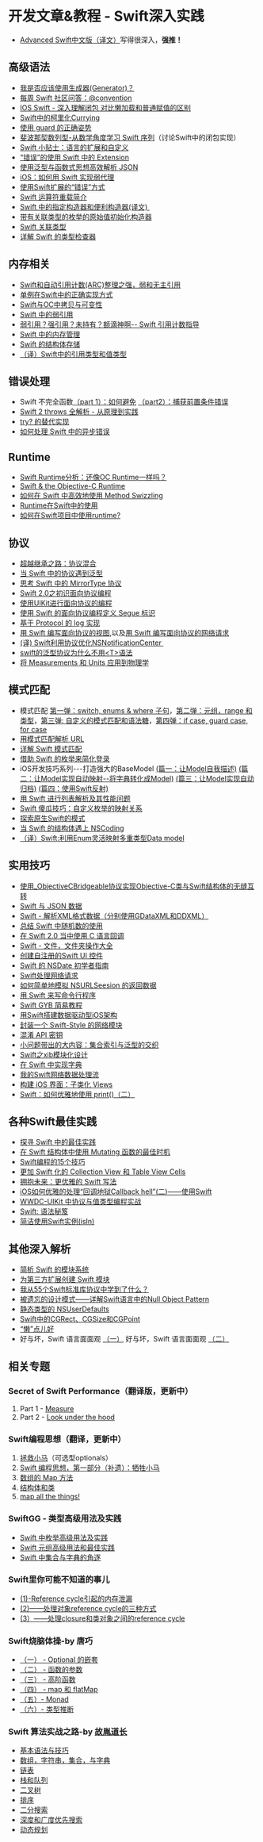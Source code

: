 # 开发文章&教程 - Swift深入实践
- [Advanced Swift中文版（译文）][1]写得很深入，**强推！**

## 高级语法
- [我是否应该使用生成器(Generator)？][2]
- [每周 Swift 社区问答：@convention][3]
- [IOS Swift - 深入理解闭包 对比懒加载和普通赋值的区别][4]
- [Swift中的柯里化Currying][5]
- [使用 guard 的正确姿势][6]
- [斐波那契数列型-从数学角度学习 Swift 序列][7]（讨论Swift中的闭包实现）
- [Swift 小贴士：语言的扩展和自定义][8]
- [“错误”的使用 Swift 中的 Extension][9]
- [使用泛型与函数式思想高效解析 JSON][10]
- [iOS：如何用 Swift 实现弱代理][11]
- [使用Swift扩展的“错误”方式][12]
- [Swift 运算符重载简介][13]
- [Swift 中的指定构造器和便利构造器(译文) ][14]
- [带有关联类型的枚举的原始值初始化构造器][15]
- [Swift 关联类型][16]
- [详解 Swift 的类型检查器][17]

## 内存相关
- [Swift和自动引用计数(ARC)整理之强，弱和无主引用][18]
- [单例在Swift中的正确实现方式][19]
- [Swift与OC中拷贝与可变性][20]
- [Swift 中的弱引用][21]
- [弱引用？强引用？未持有？额滴神啊-- Swift 引用计数指导][22]
- [Swift 中的内存管理][23]
- [Swift 的结构体存储][24]
- [（译）Swift中的引用类型和值类型][25]

## 错误处理
- Swift 不完全函数[（part 1）：如何避免][26] [（part2）：捕获前置条件错误][27]
- [Swift 2 throws 全解析 - 从原理到实践][28]
- [try? 的替代实现][29]
- [如何处理 Swift 中的异步错误][30]

## Runtime
- [Swift Runtime分析：还像OC Runtime一样吗？][31]
- [Swift & the Objective-C Runtime][32]
- [如何在 Swift 中高效地使用 Method Swizzling][33]
- [Runtime在Swift中的使用][34]
- [如何在Swift项目中使用runtime?][35]

## 协议
- [超越继承之路：协议混合][36]
- [当 Swift 中的协议遇到泛型][37]
- [思考 Swift 中的 MirrorType 协议][38]
- [Swift 2.0之初识面向协议编程][39]
- [使用UIKit进行面向协议的编程][40]
- [使用 Swift 的面向协议编程定义 Segue 标识][41]
- [基于 Protocol 的 log 实现][42]
- [用 Swift 编写面向协议的视图][43],以及[用 Swift 编写面向协议的网络请求][44]
- [(译) Swift利用协议优化NSNotificationCenter ][45]
- [swift的泛型协议为什么不用\<T\>语法][46]
- [将 Measurements 和 Units 应用到物理学][47]

## 模式匹配
- 模式匹配 [第一弹：switch, enums & where 子句][48]，[第二弹：元组，range 和类型][49]，[第三弹: 自定义的模式匹配和语法糖][50]，[第四弹：if case, guard case, for case][51]
- [用模式匹配解析 URL][52]
- [详解 Swift 模式匹配][53]
- [借助 Swift 的枚举来简化登录][54]
- iOS开发技巧系列---打造强大的BaseModel [(篇一：让Model自我描述)][55] [(篇二：让Model实现自动映射--将字典转化成Model)][56] [(篇三：让Model实现自动归档)][57] [(篇四：使用Swift反射)][58]
- [用 Swift 进行列表解析及其性能问题][59]
- [Swift 傻瓜技巧：自定义枚举的映射关系][60]
- [探索原生Swift的模式][61]
- [当 Swift 的结构体遇上 NSCoding][62]
- [（译）Swift:利用Enum灵活映射多重类型Data model][63]

## 实用技巧
- [使用\_ObjectiveCBridgeable协议实现Objective-C类与Swift结构体的无缝互转][64]
- [Swift 与 JSON 数据][65]
- [Swift - 解析XML格式数据（分别使用GDataXML和DDXML）][66]
- [总结 Swift 中随机数的使用][67]
- [在 Swift 2.0 当中使用 C 语言回调][68]
- [Swift - 文件，文件夹操作大全][69]
- [创建自注册的Swift UI 控件][70]
- [Swift 的 NSDate 初学者指南][71]
- [Swift处理网络请求][72]
- [如何简单地模拟 NSURLSeesion 的返回数据][73]
- [用 Swift 来写命令行程序][74]
- [Swift GYB 简易教程][75]
- [用Swift搭建数据驱动型iOS架构][76]
- [封装一个 Swift-Style 的网络模块][77]
- [混淆 API 密钥][78]
- [小问题带出的大内容：集合索引与泛型的交织][79]
- [Swift之xib模块化设计][80]
- [在 Swift 中实现字典][81]
- [我的Swift网络数据处理流][82]
- [构建 iOS 界面：子类化 Views][83]
- [Swift：如何优雅地使用 print()（二）][84]

## 各种Swift最佳实践
- [探寻 Swift 中的最佳实践][85]
- [在 Swift 结构体中使用 Mutating 函数的最佳时机][86]
- [Swift编程的15个技巧][87]
- [更加 Swift 化的 Collection View 和 Table View Cells][88]
- [拥抱未来：更优雅的 Swift 写法][89]
 - [iOS如何优雅的处理“回调地狱Callback hell”(二)——使用Swift][90]
- [WWDC-UIKit 中协议与值类型编程实战][91]
- [Swift: 语法秘笈][92]
- [简洁使用Swift实例(isIn)][93]

## 其他深入解析
- [简析 Swift 的模块系统][94]
- [为第三方扩展创建 Swift 模块][95]
- [我从55个Swift标准库协议中学到了什么？][96]
- [被遗忘的设计模式——详解Swift语言中的Null Object Pattern][97]
- [静态类型的 NSUserDefaults][98]
- [Swift中的CGRect、CGSize和CGPoint][99]
- [“懒”点儿好][100]
- 好与坏，Swift 语言面面观 [（一）][101] 好与坏，Swift 语言面面观 [（二）][102]

## 相关专题
### Secret of Swift Performance（翻译版，更新中）
1. Part 1 - [Measure][103]
2. Part 2 - [Look under the hood][104]

### Swift编程思想（翻译，更新中）
1. [拯救小马][105]（可选型optionals）
2. [Swift 编程思想，第一部分（补遗）：牺牲小马][106]
2. [数组的 Map 方法][107]
3. [结构体和类][108]
1. [map all the things!][109]

### SwiftGG - 类型高级用法及实践
- [Swift 中枚举高级用法及实践][110]
- [Swift 元组高级用法和最佳实践][111]
- [Swift 中集合与字典的角逐][112]

### Swift里你可能不知道的事儿
- [(1)-Reference cycle引起的内存泄漏][113]
- [(2)——处理对象reference cycle的三种方式][114]
- [(3）——处理closure和类对象之间的reference cycle][115]

### Swift烧脑体操-by 唐巧
- [（一） - Optional 的嵌套][116]
- [（二） - 函数的参数][117]
- [（三） - 高阶函数][118]
- [（四） - map 和 flatMap][119]
- [（五）- Monad][120]
- [（六）- 类型推断][121]

### Swift 算法实战之路-by [故胤道长][122]
- [基本语法与技巧][123]
- [数组，字符串，集合，与字典][124]
- [链表][125]
- [栈和队列][126]
- [二叉树][127]
- [排序][128]
- [二分搜索][129]
- [深度和广度优先搜索][130]
- [动态规划][131]

[1]:	http://www.jianshu.com/p/18744b078508 "Advanced Swift中文版"
[2]:	http://swift.gg/2016/04/14/should-i-be-using-a-generator-or-not/ "我是否应该使用生成器(Generator)？"
[3]:	http://swift.gg/2016/05/18/swift-qa-2016-05-18/ "每周 Swift 社区问答：@convention"
[4]:	http://blog.csdn.net/zimo2013/article/details/50073691 "IOS_Swift_深入理解闭包 对比懒加载和普通赋值的区别"
[5]:	http://segmentfault.com/a/1190000004340919 "Swift中的柯里化Currying"
[6]:	http://swift.gg/2016/02/14/swift-guard-radix/ "使用 guard 的正确姿势"
[7]:	http://swift.gg/2015/12/04/the-fibonacci-sequencetype/ "斐波那契数列型-从数学角度学习 Swift 序列"
[8]:	http://www.cocoachina.com/swift/20151223/14774.html
[9]:	http://swift.gg/2016/05/16/using-swift-extensions/ "“错误”的使用 Swift 中的 Extension"
[10]:	http://codebuild.me/2015/09/14/efficient-json-in-swift-with-functional-concepts-and-generics/
[11]:	http://swift.gg/2016/01/19/ios-weak-delegates-swift/ "iOS：如何用 Swift 实现弱代理"
[12]:	http://geek.csdn.net/news/detail/67296 "使用Swift扩展的“错误”方式"
[13]:	http://swift.gg/2016/04/19/operator-overloading-swift/ "Swift 运算符重载简介"
[14]:	http://www.jianshu.com/p/22e666332f01 "Swift 中的指定构造器和便利构造器 [译文]"
[15]:	http://swift.gg/2016/07/11/associated-types-enum-raw-value-initializers/ "带有关联类型的枚举的原始值初始化构造器"
[16]:	http://swift.gg/2016/08/01/swift-associated-types/ "Swift 关联类型"
[17]:	http://manjusaka.itscoder.com/2016/08/02/%E8%AF%A6%E8%A7%A3Swift%E7%9A%84%E7%B1%BB%E5%9E%8B%E6%A3%80%E6%9F%A5%E5%99%A8/ "详解 Swift 的类型检查器"
[18]:	http://www.devtf.cn/?p=462
[19]:	http://www.devtf.cn/?p=937
[20]:	http://649395594.github.io/blog/2015/12/23/swiftyu-oczhong-kao-bei-yu-ke-bian-xing/ "Swift与OC中拷贝与可变性"
[21]:	http://swift.gg/2015/12/28/friday-qa-2015-12-11-swift-weak-references/ "Friday Q&A 2015-12-11：Swift 中的弱引用"
[22]:	http://www.cocoachina.com/swift/20160202/15182.html
[23]:	http://forrestchang.github.io/2016/04/15/swift-arc-notes/
[24]:	http://swift.gg/2016/06/08/friday-qa-2016-01-29-swift-struct-storage/ "Friday Q&A 2016-01-29: Swift 的结构体存储"
[25]:	https://antscript.com/post/2016-08-30-translation-reference-and-value-type-in-swift/
[26]:	http://www.cocoachina.com/swift/20160321/15729.html
[27]:	http://www.cocoachina.com/swift/20160323/15751.html
[28]:	http://www.ibm.com/developerworks/cn/mobile/mo-cn-swift/index.html "Swift 2 throws 全解析 - 从原理到实践"
[29]:	http://swift.gg/2015/10/13/alternatives-to-try-swiftlang/ "try? 的替代实现"
[30]:	http://swift.gg/2016/02/16/async-errors/ "如何处理 Swift 中的异步错误"
[31]:	http://mp.weixin.qq.com/s?__biz=MzA3ODg4MDk0Ng==&mid=403153173&idx=1&sn=c631f95b28a0eb4b842a9494e43a30e5
[32]:	http://nshipster.cn/swift-objc-runtime/ "Swift & the Objective-C Runtime"
[33]:	http://swift.gg/2016/03/29/effective-method-swizzling-with-swift/ "如何在 Swift 中高效地使用 Method Swizzling"
[34]:	https://github.com/icepy/_posts/issues/8
[35]:	http://icetime17.github.io/2016/07/03/2016-07/iOS-%E5%A6%82%E4%BD%95%E5%9C%A8Swift%E9%A1%B9%E7%9B%AE%E4%B8%AD%E4%BD%BF%E7%94%A8runtime/ "iOS --- 如何在Swift项目中使用runtime?"
[36]:	http://chengway.in/chao-yue-ji-cheng-zhi-lu-xie-yi-hun-he/
[37]:	http://chengway.in/dang-swift-zhong-de-fan-xing-yu-dao-xie-yi/
[38]:	http://segmentfault.com/a/1190000004388185 "思考 Swift 中的 MirrorType 协议"
[39]:	http://www.swiftyper.com/Swift/introducing-protocol-oriented-programming-in-swift-2.html "Swift 2.0之初识面向协议编程"
[40]:	http://www.cocoachina.com/ios/20151208/14581.html
[41]:	http://swift.gg/2016/02/01/protocol-oriented-segue-identifiers-swift/ "使用 Swift 的面向协议编程定义 Segue 标识"
[42]:	http://www.cocoachina.com/swift/20160118/14935.html
[43]:	http://swift.gg/2016/06/01/protocol-oriented-views-in-swift/ "用 Swift 编写面向协议的视图"
[44]:	http://swift.gg/2016/06/03/protocol-oriented-networking-in-swift/ "用 Swift 编写面向协议的网络请求"
[45]:	http://www.jianshu.com/p/35fed6082b01 "[译]Swift利用协议优化NSNotificationCenter"
[46]:	http://www.jianshu.com/p/ef4a9b56f951 "swift的泛型协议为什么不用<T>语法"
[47]:	http://swift.gg/2016/08/11/unitproduct/ "将 Measurements 和 Units 应用到物理学"
[48]:	https://chengway.in/mo-shi-pi-pei-di-yi-dan-switch-enums-where-zi-ju/ "模式匹配第一弹：switch, enums & where 子句"
[49]:	https://chengway.in/mo-shi-pi-pei-di-er-dan-yuan-zu-range-he-lei-xing/ "模式匹配第二弹：元组，range 和类型"
[50]:	https://chengway.in/mo-shi-pi-pei-di-san-dan-zi-ding-yi-de-mo-shi-pi-pei-he-yu-fa-tang/ "模式匹配第三弹: 自定义的模式匹配和语法糖"
[51]:	https://chengway.in/mo-shi-pi-pei-di-si-dan-if-case-guard-case-for-case/ "模式匹配第四弹：if case, guard case, for case"
[52]:	http://swift.gg/2015/09/15/urls-and-pattern-matching/
[53]:	http://swift.gg/2015/10/27/swift-pattern-matching-in-detail/ "详解 Swift 模式匹配"
[54]:	https://realm.io/cn/news/david-east-simplifying-login-swift-enums/ "借助 Swift 的枚举来简化登录"
[55]:	http://www.jianshu.com/p/53b1e5785b24 "iOS开发技巧系列---打造强大的BaseModel(篇一：让Model自我描述)"
[56]:	http://www.jianshu.com/p/7d94e49297b6 "iOS开发技巧系列---打造强大的BaseModel(篇二：让Model实现自动映射--将字典转化成Model)"
[57]:	http://www.jianshu.com/p/afe92d90c563 "iOS开发技巧系列---打造强大的BaseModel(篇三：让Model实现自动归档)"
[58]:	http://www.jianshu.com/p/2a7176f3f879 "iOS开发技巧系列---打造强大的BaseModel(篇四：使用Swift反射)"
[59]:	http://swift.gg/2015/10/29/list-comprehensions-and-performance-with-swift/ "用 Swift 进行列表解析及其性能问题"
[60]:	http://swift.gg/2016/06/13/stupid-swift-tricks-5-enums/ "Swift 傻瓜技巧：自定义枚举的映射关系"
[61]:	https://www.sdk.cn/news/4006
[62]:	https://chengway.in/dang-swift-de-jie-gou-ti-yu-shang-nscoding/
[63]:	http://www.jianshu.com/p/87255dc14331 "[译]Swift:利用Enum灵活映射多重类型Data model"
[64]:	http://southpeak.github.io/blog/2015/10/26/objectivecbridgeable-protocol-for-objectivec-class-and-swift-struct/
[65]:	http://swiftcafe.io/2015/07/18/swift-json/
[66]:	http://www.hangge.com/blog/cache/detail_646.html
[67]:	http://www.cocoachina.com/swift/20151013/13624.html
[68]:	http://swift.gg/2015/11/11/c-callbacks-in-swift/ "在 Swift 2.0 当中使用 C 语言回调"
[69]:	http://www.hangge.com/blog/cache/detail_527.html "Swift - 文件，文件夹操作大全"
[70]:	http://www.devtf.cn/?p=1162 "创建自注册的Swift UI 控件"
[71]:	http://swift.gg/2015/12/14/a-beginners-guide-to-nsdate-in-swift/ "Swift 的 NSDate 初学者指南"
[72]:	https://github.com/icepy/_posts/issues/10 "每周练习：Swift处理网络请求"
[73]:	http://swift.gg/2016/01/22/an-easy-way-to-stub-nsurlsession/ "如何简单地模拟 NSURLSeesion 的返回数据"
[74]:	http://swift.gg/2016/03/28/command-line-utilities-in-swift/ "用 Swift 来写命令行程序"
[75]:	http://swift.gg/2016/03/04/a-short-swift-gyb-tutorial/ "Swift GYB 简易教程"
[76]:	http://mrpeak.cn/blog/swift-dda/ "用Swift搭建数据驱动型iOS架构"
[77]:	http://www.jianshu.com/p/933c175d0fc6 "封装一个 Swift-Style 的网络模块"
[78]:	http://swift.gg/2016/07/04/obscuring-api-keys/ "混淆 API 密钥"
[79]:	http://www.jianshu.com/p/122e1df2fd26 "小问题带出的大内容：集合索引与泛型的交织"
[80]:	http://www.cocoachina.com/swift/20160728/17218.html
[81]:	http://swift.gg/2016/08/08/implementing-dictionary-in-swift/ "在 Swift 中实现字典"
[82]:	https://www.tsusolo.com/2016/08/02/swift-network-flow.html
[83]:	http://swift.gg/2016/08/16/building-ios-interfaces-subclassing-views/ "构建 iOS 界面：子类化 Views"
[84]:	http://swift.gg/2016/08/23/swift-pretty-in-print-pt-2/ "Swift：如何优雅地使用 print()（二）"
[85]:	https://realm.io/cn/news/gotocph-ash-furrow-best-practices-swift/ "探寻 Swift 中的最佳实践"
[86]:	http://swift.gg/2016/02/06/when-to-use-mutating-functions-in-swift-structs/ "在 Swift 结构体中使用 Mutating 函数的最佳时机"
[87]:	http://geek.csdn.net/news/detail/58593
[88]:	http://swift.gg/2016/02/02/being-swifty-with-collection-view-and-table-view-cells/ "更加 Swift 化的 Collection View 和 Table View Cells"
[89]:	https://realm.io/cn/news/doios-daniel-steinberg-ready-for-the-future/ "拥抱未来：更优雅的 Swift 写法"
[90]:	http://www.jianshu.com/p/deb65d0a6b8c "iOS如何优雅的处理“回调地狱Callback hell”(二)——使用Swift"
[91]:	http://www.jianshu.com/p/0d2fab095ae2 "WWDC-UIKit 中协议与值类型编程实战"
[92]:	http://swift.gg/2016/08/17/developing-tvos-apps-for-apple-tv-with-swift/ "Swift: 语法秘笈"
[93]:	http://www.jianshu.com/p/53e05f2c8f15 "简洁使用Swift实例(isIn)"
[94]:	http://www.cocoachina.com/industry/20140621/8904.html
[95]:	http://andelf.github.io/blog/2015/01/23/swift-3rd-library-install-as-swift-modules/
[96]:	http://www.cocoachina.com/swift/20160107/14868.html
[97]:	http://www.csdn.net/article/2015-11-17/2826234-null-object-pattern-in-swift
[98]:	http://swift.gg/2016/02/17/nsuserdefaults-static/ "静态类型的 NSUserDefaults"
[99]:	http://www.jianshu.com/p/da3c2c30e072 "Swift中的CGRect、CGSize和CGPoint"
[100]:	http://swift.gg/2016/03/25/being-lazy/ "“懒”点儿好"
[101]:	http://swift.gg/2016/07/20/good-swift-bad-swift-part-1/ "好与坏，Swift 语言面面观（一）"
[102]:	http://swift.gg/2016/07/25/good-swift-bad-swift-part-2/ "好与坏，Swift 语言面面观（二）"
[103]:	http://southpeak.github.io/blog/2015/11/05/secret-of-swift-performance-part-1/
[104]:	http://southpeak.github.io/blog/2015/11/05/secret-of-swift-performance-part-2/
[105]:	http://swift.gg/2015/09/29/thinking-in-swift-1/ "Swift 编程思想，第一部分：拯救小马"
[106]:	http://swift.gg/2016/03/21/thinking-in-swift-1-addendum/ "Swift 编程思想，第一部分（补遗）：牺牲小马"
[107]:	http://swift.gg/2015/10/09/thinking-in-swift-2/ "Swift 编程思想，第二部分：数组的 Map 方法"
[108]:	http://alisoftware.github.io/swift/2015/10/03/thinking-in-swift-3/ "Swift编程思想第三部分：结构体和类"
[109]:	http://swift.gg/2015/10/22/thinking-in-swift-4/ "Swift 编程思想 Part 4：map all the things!"
[110]:	http://swift.gg/2015/11/20/advanced-practical-enum-examples/ "Swift 中枚举高级用法及实践"
[111]:	http://swift.gg/2015/10/10/tuples-swift-advanced-usage-best-practices/ "Swift 元组高级用法和最佳实践"
[112]:	http://swift.gg/2016/01/20/sets-vs-dictionaries-smackdown-in-swiftlang/ "Swift 中集合与字典的角逐"
[113]:	http://segmentfault.com/a/1190000004331260 "Swift里你可能不知道的事儿(1)-Reference cycle引起的内存泄漏"
[114]:	http://segmentfault.com/a/1190000004345727 "Swift里你可能不知道的事儿(2)——处理对象reference cycle的三种方式"
[115]:	https://segmentfault.com/a/1190000004584432 "Swift里你可能不知道的事儿（3）——处理closure和类对象之间的reference cycle"
[116]:	http://www.infoq.com/cn/articles/swift-brain-gym-optional
[117]:	http://www.infoq.com/cn/articles/swift-brain-gym-arguments?utm_campaign=rightbar_v2&utm_source=infoq&utm_medium=articles_link&utm_content=link_text "Swift 烧脑体操（二） - 函数的参数"
[118]:	http://www.infoq.com/cn/articles/swift-brain-gym-high-order-function?utm_campaign=rightbar_v2&utm_source=infoq&utm_medium=articles_link&utm_content=link_text "Swift 烧脑体操（三） - 高阶函数"
[119]:	http://www.infoq.com/cn/articles/swift-brain-gym-map-and-flatmap?utm_campaign=rightbar_v2&utm_source=infoq&utm_medium=articles_link&utm_content=link_text "Swift 烧脑体操（四） - map 和 flatMap"
[120]:	http://www.infoq.com/cn/articles/swift-brain-gym-monad?utm_campaign=rightbar_v2&utm_source=infoq&utm_medium=articles_link&utm_content=link_text "Swift 烧脑体操（五）- Monad"
[121]:	http://blog.devtang.com/2016/05/22/swift-gym-6-type-infer/ "Swift 烧脑体操（六）- 类型推断"
[122]:	http://www.jianshu.com/users/8d5b91490ca5 "故胤道长"
[123]:	http://www.jianshu.com/p/ee16bcf50a59 "Swift 算法实战之路：基本语法与技巧"
[124]:	http://www.jianshu.com/p/977736b08bd7 "Swift 算法实战之路：数组，字符串，集合，与字典"
[125]:	http://www.jianshu.com/p/cf962aeff643 "Swift 算法实战之路：链表"
[126]:	http://www.jianshu.com/p/a2a2fbe4ca29 "Swift 算法实战之路：栈和队列"
[127]:	http://www.jianshu.com/p/28f6b0b85ec1 "Swift 算法实战之路：二叉树"
[128]:	http://www.jianshu.com/p/70e08f1a95c6 "Swift 算法实战之路：排序"
[129]:	http://www.jianshu.com/p/b4036e6d3f13 "Swift 算法实战之路：二分搜索"
[130]:	http://www.jianshu.com/p/4e1eaaa56a46 "Swift 算法实战之路：深度和广度优先搜索"
[131]:	http://www.jianshu.com/p/9ea5a4485f10 "Swift 算法实战之路：动态规划"